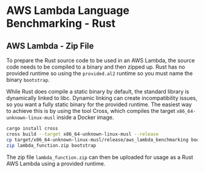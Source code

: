 # AWS Lambda Language Benchmarking - Rust

## AWS Lambda - Zip File
To prepare the Rust source code to be used in an AWS Lambda, the source code needs to be compiled to a binary and then zipped up.
Rust has no provided runtime so using the `provided.al2` runtime so you must name the binary `bootstrap`.

While Rust does compile a static binary by default, the standard library is dynamically linked to libc.
Dynamic linking can create incompatibility issues, so you want a fully static binary for the provided runtime.
The easiest way to achieve this is by using the tool  Cross, which compiles the target `x86_64-unknown-linux-musl` inside a Docker image.

```sh
cargo install cross
cross build --target x86_64-unknown-linux-musl --release
cp target/x86_64-unknown-linux-musl/release/aws_lambda_benchmarking bootstrap
zip lambda_function.zip bootstrap
```

The zip file `lambda_function.zip` can then be uploaded for usage as a Rust AWS Lambda using a provided runtime.

